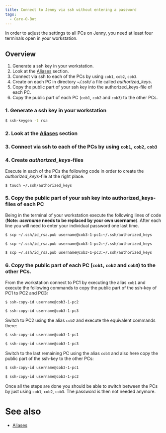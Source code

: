 ```yaml
---
title: Connect to Jenny via ssh without entering a password
tags:
  - Care-O-Bot
---
```


In order to adjust the settings to all PCs on Jenny, you need at least four terminals open in your workstation.

## Overview
1. Generate a ssh key in your workstation.
2. Look at the [Aliases](wiki/development/setup/aliases) section.
3. Connect via ssh to each of the PCs by using `cob1`, `cob2`, `cob3`.
4. Create on each PC in directory _~/.ssh/_ a file called _authorized_keys_.
5. Copy the public part of your ssh key into the authorized_keys-file of each PC.
6. Copy the public part of each PC (`cob1`, `cob2` and `cob3`) to the other PCs.

### 1. Generate a ssh key in your workstation
```bash
$ ssh-keygen -t rsa
```

### 2. Look at the [Aliases](wiki/development/setup/aliases) section

### 3. Connect via ssh to each of the PCs by using `cob1`, `cob2`, `cob3`

### 4. Create _authorized\_keys_-files
Execute in each of the PCs the following code in order to create the _authorized\_keys_-file at the right place.
```bash
$ touch ~/.ssh/authorized_keys
```

### 5. Copy the public part of your ssh key into authorized_keys-files of each PC

Being in the terminal of your workstation execute the following lines of code (**Note: _username_ needs to be replaced by your own username**).
After each line you will need to enter your individual password one last time.

```bash
$ scp ~/.ssh/id_rsa.pub username@cob3-1-pc1:~/.ssh/authorized_keys

$ scp ~/.ssh/id_rsa.pub username@cob3-1-pc2:~/.ssh/authorized_keys

$ scp ~/.ssh/id_rsa.pub username@cob3-1-pc3:~/.ssh/authorized_keys
```

### 6. Copy the public part of each PC (`cob1`, `cob2` and `cob3`) to the other PCs.
From the workstation connect to PC1 by executing the alias `cob1` and execute the following commands to copy the public part of the ssh-key of PC1 to PC2 and PC3:
```bash
$ ssh-copy-id username@cob3-1-pc2

$ ssh-copy-id username@cob3-1-pc3
```
Switch to PC2 using the alias `cob2` and execute the equivalent commands there:
```bash
$ ssh-copy-id username@cob3-1-pc1

$ ssh-copy-id username@cob3-1-pc3
```
Switch to the last remaining PC using the alias `cob3` and also here copy the public part of the ssh-key to the other PCs:
```bash
$ ssh-copy-id username@cob3-1-pc1

$ ssh-copy-id username@cob3-1-pc2
```
Once all the steps are done you should be able to switch between the PCs by just using `cob1`, `cob2`, `cob3`. The password is then not needed anymore.

# See also
* [Aliases](wiki/development/setup/aliases)